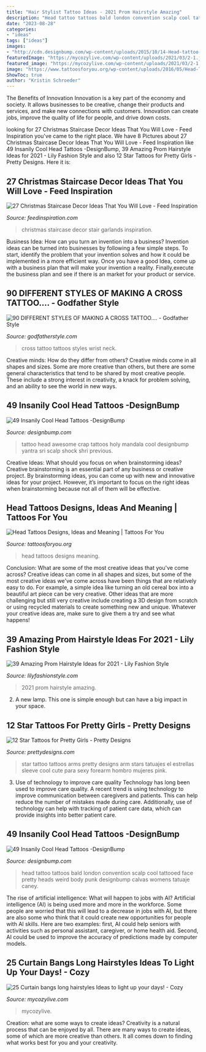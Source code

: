 ```yaml
---
title: "Hair Stylist Tattoo Ideas - 2021 Prom Hairstyle Amazing"
description: "Head tattoo tattoos bald london convention scalp cool tattooed face pretty heads weird body punk designbump calvas womens tatuaje caney"
date: "2023-08-28"
categories:
- "ideas"
tags: ["ideas"]
images:
- "http://cdn.designbump.com/wp-content/uploads/2015/10/14-Head-tattoo-Mandala.jpg"
featuredImage: "https://mycozylive.com/wp-content/uploads/2021/03/2-1.jpg"
featured_image: "https://mycozylive.com/wp-content/uploads/2021/03/2-1.jpg"
image: "https://www.tattoosforyou.org/wp-content/uploads/2016/05/Head-Tattoos.jpg"
ShowToc: true
author: "Kristin Schroeder"
---
```



The Benefits of Innovation
Innovation is a key part of the economy and society. It allows businesses to be creative, change their products and services, and make new connections with customers. Innovation can create jobs, improve the quality of life for people, and drive down costs.

	

		
looking for 27 Christmas Staircase Decor Ideas That You Will Love - Feed Inspiration you've came to the right place. We have 8 Pictures about 27 Christmas Staircase Decor Ideas That You Will Love - Feed Inspiration like 49 Insanily Cool Head Tattoos -DesignBump, 39 Amazing Prom Hairstyle Ideas for 2021 - Lily Fashion Style and also 12 Star Tattoos for Pretty Girls - Pretty Designs. Here it is:
		
    
## 27 Christmas Staircase Decor Ideas That You Will Love - Feed Inspiration

<img loading=lazy src="http://feedinspiration.com/wp-content/uploads/2016/09/beautiful-stair-christmas-garlands.jpg" onerror="this.onerror=null;this.src='https://tse2.mm.bing.net/th?id=OIP.UZkpVcY2PoWNKuF5UUlq1gHaKR&amp;pid=15.1';" alt="27 Christmas Staircase Decor Ideas That You Will Love - Feed Inspiration">

_Source: feedinspiration.com_

>christmas staircase decor stair garlands inspiration. 

	

Business Idea: How can you turn an invention into a business?
Invention ideas can be turned into businesses by following a few simple steps. To start, identify the problem that your invention solves and how it could be implemented in a more efficient way. Once you have a good Idea, come up with a business plan that will make your invention a reality. Finally,execute the business plan and see if there is an market for your product or service.

    
## 90 DIFFERENT STYLES OF MAKING A CROSS TATTOO.... - Godfather Style

<img loading=lazy src="http://godfatherstyle.com/wp-content/uploads/2016/02/Cross-Tattoos-14.jpg" onerror="this.onerror=null;this.src='https://tse1.mm.bing.net/th?id=OIP.kQLhv2r8josieD271CBTbQHaJ7&amp;pid=15.1';" alt="90 DIFFERENT STYLES OF MAKING A CROSS TATTOO.... - Godfather Style">

_Source: godfatherstyle.com_

>cross tattoo tattoos styles wrist neck. 

	

Creative minds: How do they differ from others?
Creative minds come in all shapes and sizes. Some are more creative than others, but there are some general characteristics that tend to be shared by most creative people. These include a strong interest in creativity, a knack for problem solving, and an ability to see the world in new ways.

    
## 49 Insanily Cool Head Tattoos -DesignBump

<img loading=lazy src="http://cdn.designbump.com/wp-content/uploads/2015/10/14-Head-tattoo-Mandala.jpg" onerror="this.onerror=null;this.src='https://tse3.mm.bing.net/th?id=OIP.lTdwp86DaKAFIPcDPOhJlQHaJ7&amp;pid=15.1';" alt="49 Insanily Cool Head Tattoos -DesignBump">

_Source: designbump.com_

>tattoo head awesome crap tattoos holy mandala cool designbump yantra sri scalp shock shri previous. 

	

Creative Ideas: What should you focus on when brainstorming ideas?
Creative brainstorming is an essential part of any business or creative project. By brainstorming ideas, you can come up with new and innovative ideas for your project. However, it’s important to focus on the right ideas when brainstorming because not all of them will be effective.

    
## Head Tattoos Designs, Ideas And Meaning | Tattoos For You

<img loading=lazy src="https://www.tattoosforyou.org/wp-content/uploads/2016/05/Head-Tattoos.jpg" onerror="this.onerror=null;this.src='https://tse4.mm.bing.net/th?id=OIP.1-fnfHRID0z5mrx7jW4JYwHaLH&amp;pid=15.1';" alt="Head Tattoos Designs, Ideas and Meaning | Tattoos For You">

_Source: tattoosforyou.org_

>head tattoos designs meaning. 

	

Conclusion: What are some of the most creative ideas that you've come across?
Creative ideas can come in all shapes and sizes, but some of the most creative ideas we've come across have been things that are relatively easy to do. For example, a simple idea like turning an old cereal box into a beautiful art piece can be very creative. Other ideas that are more challenging but still very creative include creating a 3D design from scratch or using recycled materials to create something new and unique. Whatever your creative ideas are, make sure to give them a try and see what happens!

    
## 39 Amazing Prom Hairstyle Ideas For 2021 - Lily Fashion Style

<img loading=lazy src="https://lilyfashionstyle.com/wp-content/uploads/2021/03/21-6.jpg" onerror="this.onerror=null;this.src='https://tse2.mm.bing.net/th?id=OIP.NPt6j1JSQNlJq3EkZL4UBwHaLB&amp;pid=15.1';" alt="39 Amazing Prom Hairstyle Ideas for 2021 - Lily Fashion Style">

_Source: lilyfashionstyle.com_

>2021 prom hairstyle amazing. 

	

2. A new lamp. This one is simple enough but can have a big impact in your space.

    
## 12 Star Tattoos For Pretty Girls - Pretty Designs

<img loading=lazy src="http://www.prettydesigns.com/wp-content/uploads/2014/12/Star-Tattoo-on-Arms.jpg" onerror="this.onerror=null;this.src='https://tse4.mm.bing.net/th?id=OIP.u83yNokE4H2NiIDBwWvhjAHaJ4&amp;pid=15.1';" alt="12 Star Tattoos for Pretty Girls - Pretty Designs">

_Source: prettydesigns.com_

>star tattoo tattoos arms pretty designs arm stars tatuajes el estrellas sleeve cool cute para sexy forearm hombro mujeres pink. 

	

3) Use of technology to improve care quality
Technology has long been used to improve care quality. A recent trend is using technology to improve communication between caregivers and patients. This can help reduce the number of mistakes made during care. Additionally, use of technology can help with tracking of patient care data, which can provide insights into better patient care.

    
## 49 Insanily Cool Head Tattoos -DesignBump

<img loading=lazy src="http://cdn.designbump.com/wp-content/uploads/2015/10/4-tattoo-on-the-head.jpg" onerror="this.onerror=null;this.src='https://tse4.mm.bing.net/th?id=OIP.CzLTIXZ5moZ7Apy0pGmKGwHaLH&amp;pid=15.1';" alt="49 Insanily Cool Head Tattoos -DesignBump">

_Source: designbump.com_

>head tattoo tattoos bald london convention scalp cool tattooed face pretty heads weird body punk designbump calvas womens tatuaje caney. 

	

The rise of artificial intelligence: What will happen to jobs with AI?
Artificial intelligence (AI) is being used more and more in the workforce. Some people are worried that this will lead to a decrease in jobs with AI, but there are also some who think that it could create new opportunities for people with AI skills. Here are two examples: first, AI could help seniors with activities such as personal assistant, caregiver, or home health aid. Second, AI could be used to improve the accuracy of predictions made by computer models.

    
## 25 Curtain Bangs Long Hairstyles Ideas To Light Up Your Days! - Cozy

<img loading=lazy src="https://mycozylive.com/wp-content/uploads/2021/03/2-1.jpg" onerror="this.onerror=null;this.src='https://tse3.mm.bing.net/th?id=OIP.5tB59AtHUDaaAyv6eqEeCAHaJ6&amp;pid=15.1';" alt="25 Curtain bangs long hairstyles Ideas to light up your days! - Cozy">

_Source: mycozylive.com_

>mycozylive. 

	

Creation: what are some ways to create ideas?
Creativity is a natural process that can be enjoyed by all. There are many ways to create ideas, some of which are more creative than others. It all comes down to finding what works best for you and your creativity.

